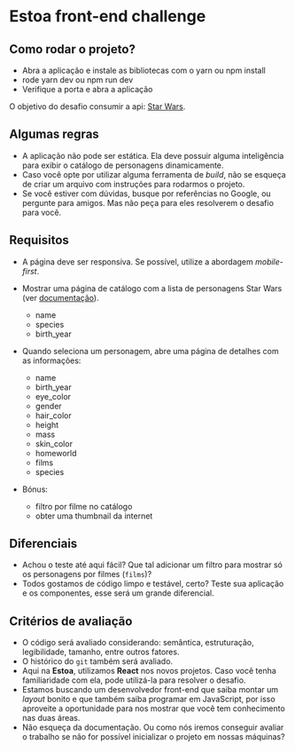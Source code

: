 # Estoa front-end challenge


## Como rodar o projeto?

- Abra a aplicação e instale as bibliotecas com o yarn ou npm install
- rode yarn dev ou npm run dev 
- Verifique a porta e abra a aplicação


O objetivo do desafio consumir a api: [Star Wars](https://swapi.dev/api).

## Algumas regras

- A aplicação não pode ser estática. Ela deve possuir alguma inteligência para exibir o catálogo de  personagens dinamicamente.
- Caso você opte por utilizar alguma ferramenta de _build_, não se esqueça de criar um arquivo com instruções para rodarmos o projeto.
- Se você estiver com dúvidas, busque por referências no Google, ou pergunte para amigos. Mas não peça para eles resolverem o desafio para você.

## Requisitos

- A página deve ser responsiva. Se possível, utilize a abordagem _mobile-first_.
- Mostrar uma página de catálogo com a lista de personagens Star Wars (ver [documentação](https://swapi.dev/documentation#people)).
    - name
    - species
    - birth_year
    
- Quando seleciona um personagem, abre uma página de detalhes com as informações:
    - name
    - birth_year
    - eye_color 
    - gender
    - hair_color
    - height 
    - mass
    - skin_color
    - homeworld
    - films
    - species
    
- Bónus:

    - filtro por filme no catálogo
    - obter uma thumbnail da internet

## Diferenciais

- Achou o teste até aqui fácil? Que tal adicionar um filtro para mostrar só os personagens por filmes (`films`)?
- Todos gostamos de código limpo e testável, certo? Teste sua aplicação e os componentes, esse será um grande diferencial.

## Critérios de avaliação

- O código será avaliado considerando: semântica, estruturação, legibilidade, tamanho, entre outros fatores.
- O histórico do `git` também será avaliado.
- Aqui na **Estoa**, utilizamos **React** nos novos projetos. Caso você tenha familiaridade com ela, pode utilizá-la para resolver o desafio.
- Estamos buscando um desenvolvedor front-end que saiba montar um _layout_ bonito e que também saiba programar em JavaScript, por isso aproveite a oportunidade para nos mostrar que você tem conhecimento nas duas áreas.
- Não esqueça da documentação. Ou como nós iremos conseguir avaliar o trabalho se não for possível inicializar o projeto em nossas máquinas?